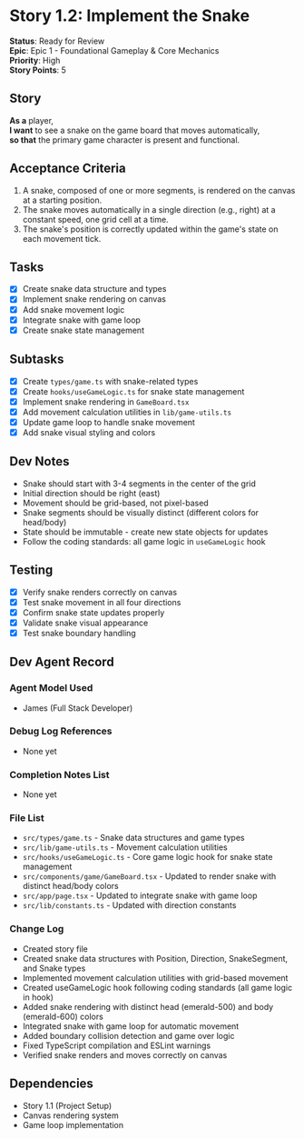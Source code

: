 # Story 1.2: Implement the Snake

**Status**: Ready for Review  
**Epic**: Epic 1 - Foundational Gameplay & Core Mechanics  
**Priority**: High  
**Story Points**: 5

## Story

**As a** player,  
**I want** to see a snake on the game board that moves automatically,  
**so that** the primary game character is present and functional.

## Acceptance Criteria

1. A snake, composed of one or more segments, is rendered on the canvas at a starting position.
2. The snake moves automatically in a single direction (e.g., right) at a constant speed, one grid cell at a time.
3. The snake's position is correctly updated within the game's state on each movement tick.

## Tasks

- [x] Create snake data structure and types
- [x] Implement snake rendering on canvas
- [x] Add snake movement logic
- [x] Integrate snake with game loop
- [x] Create snake state management

## Subtasks

- [x] Create `types/game.ts` with snake-related types
- [x] Create `hooks/useGameLogic.ts` for snake state management
- [x] Implement snake rendering in `GameBoard.tsx`
- [x] Add movement calculation utilities in `lib/game-utils.ts`
- [x] Update game loop to handle snake movement
- [x] Add snake visual styling and colors

## Dev Notes

- Snake should start with 3-4 segments in the center of the grid
- Initial direction should be right (east)
- Movement should be grid-based, not pixel-based
- Snake segments should be visually distinct (different colors for head/body)
- State should be immutable - create new state objects for updates
- Follow the coding standards: all game logic in `useGameLogic` hook

## Testing

- [x] Verify snake renders correctly on canvas
- [x] Test snake movement in all four directions
- [x] Confirm snake state updates properly
- [x] Validate snake visual appearance
- [x] Test snake boundary handling

## Dev Agent Record

### Agent Model Used

- James (Full Stack Developer)

### Debug Log References

- None yet

### Completion Notes List

- None yet

### File List

- `src/types/game.ts` - Snake data structures and game types
- `src/lib/game-utils.ts` - Movement calculation utilities
- `src/hooks/useGameLogic.ts` - Core game logic hook for snake state management
- `src/components/game/GameBoard.tsx` - Updated to render snake with distinct head/body colors
- `src/app/page.tsx` - Updated to integrate snake with game loop
- `src/lib/constants.ts` - Updated with direction constants

### Change Log

- Created story file
- Created snake data structures with Position, Direction, SnakeSegment, and Snake types
- Implemented movement calculation utilities with grid-based movement
- Created useGameLogic hook following coding standards (all game logic in hook)
- Added snake rendering with distinct head (emerald-500) and body (emerald-600) colors
- Integrated snake with game loop for automatic movement
- Added boundary collision detection and game over logic
- Fixed TypeScript compilation and ESLint warnings
- Verified snake renders and moves correctly on canvas

## Dependencies

- Story 1.1 (Project Setup)
- Canvas rendering system
- Game loop implementation
